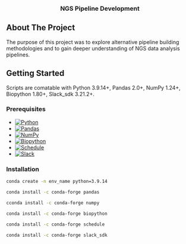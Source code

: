 <a name="readme-top"></a>

<!-- PROJECT LOGO -->
<br />
  <h3 align="center">NGS Pipeline Development</h3>
  <p align="center">
</div>

<!-- ABOUT THE PROJECT -->
## About The Project
The purpose of this project was to explore alternative pipeline building methodologies and to gain deeper understanding of NGS data analysis pipelines.  

<!-- GETTING STARTED -->
## Getting Started

Scripts are comatable with Python 3.9.14+, Pandas 2.0+, NumPy 1.24+, Biopython 1.80+, Slack_sdk 3.21.2+.

### Prerequisites

* [![Python][Python]][Python-url]
* [![Pandas][Pandas]][Pandas-url]
* [![NumPy][NumPy]][NumPy-url]
* [![Biopython][Biopython]][Biopython-url]
* [![Schedule][Schedule]][Schedule-url]
* [![Slack][Slack]][Slack-url]

### Installation

  ```sh
  conda create -n env_name python=3.9.14
  ```

  ```sh
  conda install -c conda-forge pandas
  ```

  ```sh
  cconda install -c conda-forge numpy
  ```

  ```sh
  conda install -c conda-forge biopython
  ```

  ```sh
  conda install -c conda-forge schedule
  ```

  ```sh
  conda install -c conda-forge slack_sdk
  ```


<!-- MARKDOWN LINKS & IMAGES -->
<!-- https://www.markdownguide.org/basic-syntax/#reference-style-links -->
[contributors-shield]: https://img.shields.io/github/contributors/ASU-Lim-Lab/GISAID.svg?style=for-the-badge
[contributors-url]: https://github.com/ASU-Lim-Lab/Absolute-Q/graphs/contributors
[Biopython]: https://img.shields.io/badge/Biopython-1.80-blue
[Biopython-url]: https://biopython.org/
[Schedule]: https://img.shields.io/badge/Schedule-1.2-red
[Schedule-url]: https://github.com/dbader/schedule
[NumPy]: https://img.shields.io/badge/numpy-%23013243.svg?style=for-the-badge&logo=numpy&logoColor=white
[Numpy-url]: https://numpy.org/
[Slack]: https://img.shields.io/badge/Slack-4A154B?style=for-the-badge&logo=slack&logoColor=white
[Slack-url]: https://slack.com/
[Pandas]: https://img.shields.io/badge/pandas-%23150458.svg?style=for-the-badge&logo=pandas&logoColor=white
[Pandas-url]: https://pandas.pydata.org/
[Python]: https://img.shields.io/badge/python-3670A0?style=for-the-badge&logo=python&logoColor=ffdd54
[Python-url]: https://www.python.org/
